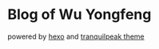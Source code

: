 # Blog of Wu Yongfeng
powered by [hexo](hexo.io) and [tranquilpeak theme](https://github.com/LouisBarranqueiro/tranquilpeak-hexo-theme)